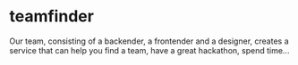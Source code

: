 # teamfinder
Our team, consisting of a backender, a frontender and a designer, creates a service that can help you find a team, have a great hackathon, spend time...
